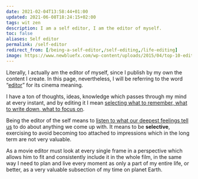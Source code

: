 ```yaml
---
date: 2021-02-04T13:58:44+01:00
updated: 2021-06-08T18:24:15+02:00
tags: wit zen
description: I am a self editor, I am the editor of myself.
toc: false
aliases: Self editor
permalink: /self-editor
redirect_from: [/being-a-self-editor,/self-editing,/life-editing]
image: https://www.newbluefx.com/wp-content/uploads/2015/04/top-10-edited-sequences.jpg
---
```

<div class='blue box'>
	Literally, I actually am the editor of myself, since I publish by my own the content I create. In this page, nevertheless, I will be referring to the word “<a href='https://www.merriam-webster.com/dictionary/editor' target='_blank' title='“editor” in the Merriam-Webster dictionary'>editor</a>” for its cinema meaning.
</div>

I have a ton of thoughts, ideas, knowledge which passes through my mind at every instant, and by editing it I mean <u>selecting what to remember, what to write down, what to focus on</u>.

Being the editor of the self means to <u class='tick'>listen to what our deepest feelings tell us</u> to do about anything we come up with. It means to be **selective**, exercising to avoid becoming too attached to impressions which in the long term are not very valuable.

As a movie editor must look at every single frame in a perspective which allows him to fit and consistently include it in the whole film, in the same way I need to plan and live every moment as only a part of my entire life, or better, as a very valuable subsection of my time on planet Earth.
